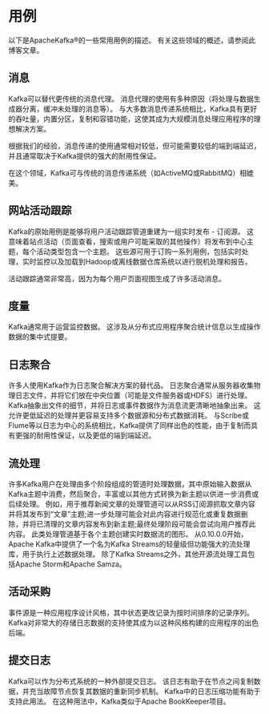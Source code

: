 # 用例

以下是ApacheKafka®的一些常用用例的描述。
有关这些领域的概述，请参阅此博客文章。

## 消息

Kafka可以替代更传统的消息代理。
消息代理的使用有多种原因（将处理与数据生成器分离，缓冲未处理的消息等）。
与大多数消息传递系统相比，Kafka具有更好的吞吐量，内置分区，复制和容错功能，这使其成为大规模消息处理应用程序的理想解决方案。

根据我们的经验，消息传递的使用通常相对较低，但可能需要较低的端到端延迟，并且通常取决于Kafka提供的强大的耐用性保证。

在这个领域，Kafka可与传统的消息传递系统（如ActiveMQ或RabbitMQ）相媲美。

## 网站活动跟踪

Kafka的原始用例是能够将用户活动跟踪管道重建为一组实时发布 - 订阅源。
这意味着站点活动（页面查看，搜索或用户可能采取的其他操作）将发布到中心主题，每个活动类型包含一个主题。
这些源可用于订购一系列用例，包括实时处理，实时监控以及加载到Hadoop或离线数据仓库系统以进行脱机处理和报告。

活动跟踪通常非常高，因为为每个用户页面视图生成了许多活动消息。

## 度量

Kafka通常用于运营监控数据。
这涉及从分布式应用程序聚合统计信息以生成操作数据的集中式提要。

## 日志聚合

许多人使用Kafka作为日志聚合解决方案的替代品。
日志聚合通常从服务器收集物理日志文件，并将它们放在中央位置（可能是文件服务器或HDFS）进行处理。
Kafka抽象出文件的细节，并将日志或事件数据作为消息流更清晰地抽象出来。
这允许更低延迟的处理并更容易支持多个数据源和分布式数据消耗。
与Scribe或Flume等以日志为中心的系统相比，Kafka提供了同样出色的性能，由于复制而具有更强的耐用性保证，以及更低的端到端延迟。

## 流处理

许多Kafka用户在处理由多个阶段组成的管道时处理数据，其中原始输入数据从Kafka主题中消费，然后聚合，丰富或以其他方式转换为新主题以供进一步消费或后续处理。
例如，用于推荐新闻文章的处理管道可以从RSS订阅源抓取文章内容并将其发布到“文章”主题;进一步处理可能会对此内容进行规范化或重复数据删除，并将已清理的文章内容发布到新主题;最终处理阶段可能会尝试向用户推荐此内容。
此类处理管道基于各个主题创建实时数据流的图形。
从0.10.0.0开始，Apache Kafka中提供了一个名为Kafka Streams的轻量级但功能强大的流处理库，用于执行上述数据处理。
除了Kafka Streams之外，其他开源流处理工具包括Apache Storm和Apache Samza。

## 活动采购

事件源是一种应用程序设计风格，其中状态更改记录为按时间排序的记录序列。
Kafka对非常大的存储日志数据的支持使其成为以这种风格构建的应用程序的出色后端。

## 提交日志

Kafka可以作为分布式系统的一种外部提交日志。
该日志有助于在节点之间复制数据，并充当故障节点恢复其数据的重新同步机制。
Kafka中的日志压缩功能有助于支持此用法。
在这种用法中，Kafka类似于Apache BookKeeper项目。